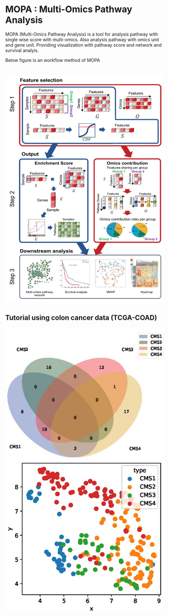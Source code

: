 # MOPA : Multi-Omics Pathway Analysis

MOPA (Multi-Omics Pathway Analysis) is a tool for analysis pathway with single wise score with multi-omics. Also analysis pathway with omics unit and gene unit.
Providing visualization with pathway score and network and survival analyis.

Below figure is an workflow method of MOPA
# ![workflow](./images/MOPA_workflow.jpg)

## Tutorial using colon cancer data (TCGA-COAD)
<img src="./images/MOPA_COAD_VENN.jpg" alt="visualize 1" width="600"/>
<img src="./images/MOPA_COAD_UMAP.jpg" alt="visualize 2" width="600"/>

